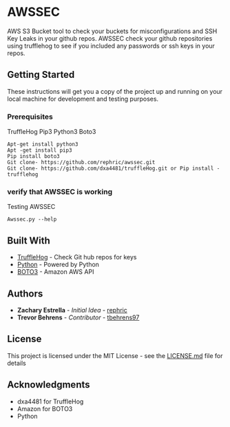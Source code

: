 # AWSSEC

AWS S3 Bucket tool to check your buckets for misconfigurations and SSH Key Leaks in your github repos. AWSSEC check your github repositories using trufflehog to see if you included any passwords or ssh keys in your repos.

## Getting Started

These instructions will get you a copy of the project up and running on your local machine for development and testing purposes.

### Prerequisites
TruffleHog
Pip3
Python3
Boto3

```
Apt-get install python3
Apt -get install pip3
Pip install boto3
Git clone- https://github.com/rephric/awssec.git
Git clone- https://github.com/dxa4481/truffleHog.git or Pip install - trufflehog

```
### verify that AWSSEC is working

Testing AWSSEC

```
Awssec.py --help
```

## Built With

* [TruffleHog](https://github.com/dxa4481/truffleHog) - Check Git hub repos for keys
* [Python](https://www.python.org/) - Powered by Python
* [BOTO3](https://github.com/boto/boto3) - Amazon AWS API

## Authors

* **Zachary Estrella** - *Initial Idea* - [rephric](https://github.com/rephric)
* **Trevor Behrens** - *Contributor* - [tbehrens97](https://github.com/tbehrens97)


## License

This project is licensed under the MIT License - see the [LICENSE.md](LICENSE.md) file for details

## Acknowledgments

* dxa4481 for TruffleHog
* Amazon for BOTO3
* Python